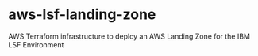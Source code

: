 # aws-lsf-landing-zone


AWS Terraform infrastructure to deploy an AWS Landing Zone for the IBM LSF Environment